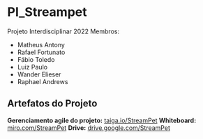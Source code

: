 # PI_Streampet
Projeto Interdisciplinar 2022
Membros:

 - Matheus Antony
 - Rafael Fortunato
 - Fábio Toledo
 - Luiz Paulo
 - Wander Elieser
 - Raphael Andrews
## Artefatos do Projeto
**Gerenciamento agile do projeto:** [taiga.io/StreamPet](https://tree.taiga.io/project/matheusfatec-fatec-gti-pi-1o-semestre-2022-streampet-grupo-4/)
**Whiteboard:** [miro.com/StreamPet](https://miro.com/app/board/uXjVOG5I9RE=/?invite_link_id=840105840324)
**Drive:** [drive.google.com/StreamPet](https://drive.google.com/drive/folders/1lT1LAkLhl-O9mlYEVoLyWUjYcMU_A7yp)
